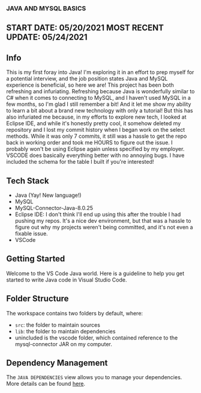### JAVA AND MYSQL BASICS

## START DATE: 05/20/2021 MOST RECENT UPDATE: 05/24/2021

## Info

This is my first foray into Java! I'm exploring it in an effort to prep myself for a potential interview, and the job position states Java and MySQL experience is beneficial, so here we are! This project has been both refreshing and infuriating. Refreshing because Java is wonderfully similar to C# when it comes to connecting to MySQL, and I haven't used MySQL in a few months, so I'm glad I still remember a bit! And it let me show my ability to learn a bit about a brand new technology with only a tutorial! But this has also infuriated me because, in my efforts to explore new tech, I looked at Eclipse IDE, and while it's honestly pretty cool, it somehow deleted my repository and I lost my commit history when I began work on the select methods. While it was only 7 commits, it still was a hassle to get the repo back in working order and took me HOURS to figure out the issue. I probably won't be using Eclipse again unless specified by my employer. VSCODE does basically everything better with no annoying bugs. I have included the schema for the table I built if you're interested!

## Tech Stack

- Java (Yay! New language!)
- MySQL
- MySQL-Connector-Java-8.0.25
- Eclipse IDE: I don't think I'll end up using this after the trouble I had pushing my repos. It's a nice dev environment, but that was a hassle to figure out why my projects weren't being committed, and it's not even a fixable issue.
- VSCode

## Getting Started

Welcome to the VS Code Java world. Here is a guideline to help you get started to write Java code in Visual Studio Code.

## Folder Structure

The workspace contains two folders by default, where:

- `src`: the folder to maintain sources
- `lib`: the folder to maintain dependencies
- unincluded is the vscode folder, which contained reference to the mysql-connector JAR on my computer.

## Dependency Management

The `JAVA DEPENDENCIES` view allows you to manage your dependencies. More details can be found [here](https://github.com/microsoft/vscode-java-pack/blob/master/release-notes/v0.9.0.md#work-with-jar-files-directly).
